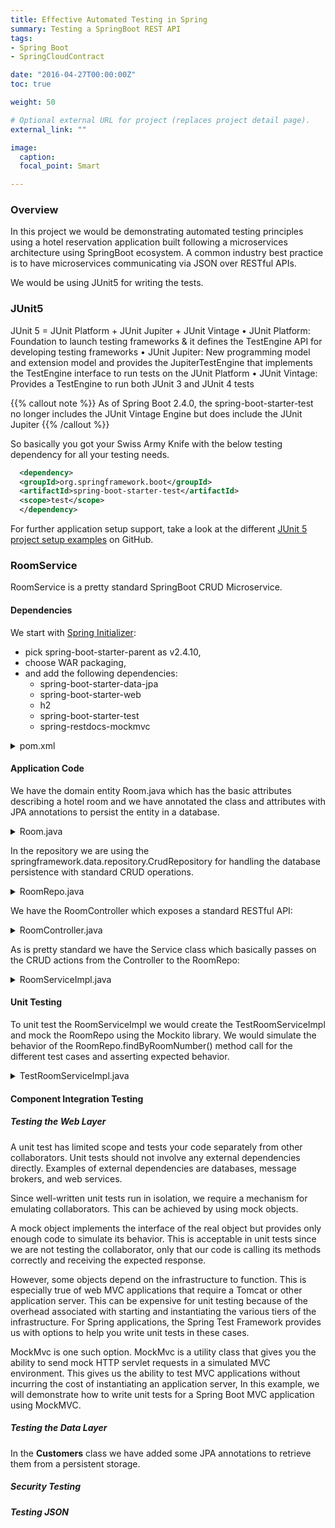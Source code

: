 ```yaml
---
title: Effective Automated Testing in Spring
summary: Testing a SpringBoot REST API
tags:
- Spring Boot
- SpringCloudContract

date: "2016-04-27T00:00:00Z"
toc: true

weight: 50

# Optional external URL for project (replaces project detail page).
external_link: ""

image:
  caption:
  focal_point: Smart

---
```


### Overview

In this project we would be demonstrating automated testing principles using a hotel reservation application built following a microservices architecture using SpringBoot ecosystem. A common industry best practice is to have microservices communicating via JSON over RESTful APIs.

We would be using JUnit5 for writing the tests.

### JUnit5

JUnit 5 = JUnit Platform + JUnit Jupiter + JUnit Vintage
• JUnit Platform: Foundation to launch testing frameworks & it defines the TestEngine API for developing testing frameworks
• JUnit Jupiter: New programming model and extension model and provides the JupiterTestEngine that implements the TestEngine interface to
run tests on the JUnit Platform
• JUnit Vintage: Provides a TestEngine to run both JUnit 3 and JUnit 4 tests

{{% callout note %}}
As of Spring Boot 2.4.0, the spring-boot-starter-test no longer includes the JUnit Vintage Engine but does include the JUnit Jupiter
{{% /callout %}}

So basically you got your Swiss Army Knife with the below testing dependency for all your testing needs.

```xml
  <dependency>
  <groupId>org.springframework.boot</groupId>
  <artifactId>spring-boot-starter-test</artifactId>
  <scope>test</scope>
  </dependency>
```
For further application setup support, take a look at the different [JUnit 5 project setup examples](https://github.com/junit-team/junit5-samples) on GitHub.

### RoomService

RoomService is a pretty standard SpringBoot CRUD Microservice.

#### Dependencies

We start with [Spring Initializer](https://start.spring.io/):
- pick spring-boot-starter-parent as v2.4.10,
- choose WAR packaging,
- and add the following dependencies:
  - spring-boot-starter-data-jpa
  - spring-boot-starter-web
  - h2
  - spring-boot-starter-test
  - spring-restdocs-mockmvc

<details>
  <summary>pom.xml</summary>

  ```xml
  <?xml version="1.0" encoding="UTF-8"?>
  <project xmlns="http://maven.apache.org/POM/4.0.0"
  	xmlns:xsi="http://www.w3.org/2001/XMLSchema-instance"
  	xsi:schemaLocation="http://maven.apache.org/POM/4.0.0 https://maven.apache.org/xsd/maven-4.0.0.xsd">
  	<modelVersion>4.0.0</modelVersion>
  	<parent>
  		<groupId>org.springframework.boot</groupId>
  		<artifactId>spring-boot-starter-parent</artifactId>
  		<version>2.4.10</version>
  		<relativePath /> <!-- lookup parent from repository -->
  	</parent>
  	<groupId>host.honeycomb.room</groupId>
  	<artifactId>room-service</artifactId>
  	<version>0.0.1-SNAPSHOT</version>
  	<packaging>war</packaging>
  	<name>room-service</name>
  	<description>Demo project for Spring Boot</description>
  	<properties>
  		<java.version>1.8</java.version>
  	</properties>

  	<distributionManagement>
  		<repository>
  			<id>release</id>
  			<name>releases</name>
  			<url>http://192.168.56.30:8082/artifactory/springboot-junit-libs-release-local</url>
  		</repository>
  		<snapshotRepository>
  			<id>snapshot</id>
  			<name>snapshots</name>
  			<url>http://192.168.56.30:8082/artifactory/springboot-junit-libs-snapshot-local</url>
  		</snapshotRepository>
  	</distributionManagement>

  	<scm>
  		<connection>scm:git@github.com:avijitliberty/springboot-junit.git</connection>
  		<developerConnection>scm:git@github.com:avijitliberty/springboot-junit.git</developerConnection>
  		<url>git@github.com:avijitliberty/springboot-junit.git</url>
  		<tag>HEAD</tag>
  	</scm>

  	<dependencies>
  		<dependency>
  			<groupId>org.springframework.boot</groupId>
  			<artifactId>spring-boot-starter-data-jpa</artifactId>
  		</dependency>
  		<dependency>
  			<groupId>org.springframework.boot</groupId>
  			<artifactId>spring-boot-starter-web</artifactId>
  		</dependency>

  		<dependency>
  			<groupId>com.h2database</groupId>
  			<artifactId>h2</artifactId>
  <!-- 			<scope>runtime</scope> -->
  		</dependency>
  		<dependency>
  			<groupId>org.springframework.boot</groupId>
  			<artifactId>spring-boot-starter-tomcat</artifactId>
  			<scope>provided</scope>
  		</dependency>
  		<dependency>
  			<groupId>org.springframework.boot</groupId>
  			<artifactId>spring-boot-starter-test</artifactId>
  			<scope>test</scope>
  		</dependency>
  		<dependency>
  			<groupId>org.junit.jupiter</groupId>
  			<artifactId>junit-jupiter</artifactId>
  			<scope>test</scope>
  		</dependency>
  		<dependency>
  			<groupId>org.springframework.restdocs</groupId>
  			<artifactId>spring-restdocs-mockmvc</artifactId>
  			<scope>test</scope>
  		</dependency>
  	</dependencies>

  	<build>
  		<plugins>
  			<plugin>
  				<groupId>org.asciidoctor</groupId>
  				<artifactId>asciidoctor-maven-plugin</artifactId>
  				<version>1.5.8</version>
  				<executions>
  					<execution>
  						<id>generate-docs</id>
  						<phase>prepare-package</phase>
  						<goals>
  							<goal>process-asciidoc</goal>
  						</goals>
  						<configuration>
  							<sourceDocumentName>index.adoc</sourceDocumentName>
  							<backend>html</backend>
  							<attributes>
  								<snippets>${project.build.directory}/snippets</snippets>
  							</attributes>
  						</configuration>
  					</execution>
  				</executions>
  				<dependencies>
  					<dependency>
  						<groupId>org.springframework.restdocs</groupId>
  						<artifactId>spring-restdocs-asciidoctor</artifactId>
  						<version>${spring-restdocs.version}</version>
  					</dependency>
  				</dependencies>
  			</plugin>
  			<plugin>
  				<groupId>org.springframework.boot</groupId>
  				<artifactId>spring-boot-maven-plugin</artifactId>
  			</plugin>
  			<plugin>
  				<groupId>org.apache.maven.plugins</groupId>
  				<artifactId>maven-release-plugin</artifactId>
  				<version>2.5.1</version>
  				<configuration>
  					<tagNameFormat>v@{project.version}</tagNameFormat>
  					<autoVersionSubmodules>true</autoVersionSubmodules>
  				</configuration>
  			</plugin>
  		</plugins>
  	</build>

  </project>
  ```

</details>

#### Application Code

We have the domain entity Room.java which has the basic attributes describing a hotel room and we have annotated the class and attributes with JPA annotations to persist the entity in a database.

<details>
  <summary>Room.java</summary>

```java

@Entity
@Table(name="rooms")
public class Room {
	@Id
	@GeneratedValue
	private long id;
	@Column(name="room_number")
	private String roomNumber;
	@Column(name="weekday_price")
	private double weekdayPrice;
	@Column(name="weekend_price")
	private double weekendPrice;
	@Column(name="room_type")
	private String roomType;
	@Column(name="floor")
	private String floor;

	// Getters and Setters
}

```
</details>

In the repository we are using the springframework.data.repository.CrudRepository for handling the database persistence with standard CRUD operations.

<details>
  <summary>RoomRepo.java</summary>

```java
public interface RoomRepo extends CrudRepository<Room, Long> {
	Room findByRoomNumber(String anyString);
}
```
</details>

We have the RoomController which exposes a standard RESTful API:

<details>
  <summary>RoomController.java</summary>

```java
@RestController
@RequestMapping("/rooms")
public class RoomController {

	private RoomService service;

	public RoomController(RoomService service) {
		this.service = service;
	}

	@GetMapping
	public ResponseEntity<Iterable<Room>> getAllRooms(){
		return ResponseEntity.ok(service.getAllRooms());
	}

	@GetMapping("/{id}")
	public ResponseEntity<Optional<Room>> findRoomById(long id){
		return ResponseEntity.ok(service.findRoom(id));
	}

	@PostMapping
	public ResponseEntity<?> addRoom(Room room){
		return ResponseEntity.ok().build();
	}

	@PutMapping("/{id}")
	public ResponseEntity<?> updateRoom(Room room){
		return ResponseEntity.ok().build();
	}

	@DeleteMapping("/{id}")
	public ResponseEntity<?> deleteRoom(long id){
		return ResponseEntity.ok().build();
	}
}

```
</details>

As is pretty standard we have the Service class which basically passes on the CRUD actions from the Controller to the RoomRepo:

<details>
  <summary>RoomServiceImpl.java</summary>

```java
@Service
public class RoomServiceImpl implements RoomService {
	private RoomRepo repo;


	public RoomServiceImpl(RoomRepo repo) {
		this.repo = repo;
	}

	@Override
	public Iterable<Room> getAllRooms() {
		return repo.findAll();
	}

	@Override
	public Optional<Room> findRoom(long roomId) {
		return repo.findById(roomId);
	}

	@Override
	public void updateRoom(Room room) {
		repo.save(room);
	}

	@Override
	public void addRoom(Room room) {
		repo.save(room);
	}

	@Override
	public Room findByRoomNumber(String roomNumber) {
		if (!StringUtils.isNullOrEmpty(roomNumber) && StringUtils.isNumber(roomNumber)){
			Room room = repo.findByRoomNumber(roomNumber);
			if (room == null) {
				throw new RoomServiceClientException("Room number: " + roomNumber + ", does not exist.");
			}
			return room;
		}
		else {
			throw new RoomServiceClientException("Room number: " + roomNumber + ", is an invalid room number format.");
		}
	}
}
```
</details>

#### Unit Testing

To unit test the RoomServiceImpl we would create the TestRoomServiceImpl and mock the RoomRepo using the Mockito library. We would simulate the behavior of the RoomRepo.findByRoomNumber() method call for the different test cases and asserting expected behavior.

<details>
  <summary>TestRoomServiceImpl.java</summary>

```java
public class TestRoomServiceImpl {

	/*
	 * Test the Happy Path i.e RoomServiceImpl.findByRoomNumber() works as
	 * expected. We mock the RoomRepo.findByRoomNumber() method to return an empty
	 * room given any string as input and assert that the room is NotNull.
	 */

	@Test
	public void lookupExistingRoom() {
		RoomRepo mockRepo = mock(RoomRepo.class);
		when(mockRepo.findByRoomNumber(anyString())).thenReturn(new Room());
		RoomService service = new RoomServiceImpl(mockRepo);

		Room room = service.findByRoomNumber("100");

		assertNotNull(room);
	}

	/*
	 * Here we test exception is thrown if there was no room found for a given
	 * roomNumber. We mock the RoomRepo.findByRoomNumber() method to return null
	 * given any string as input and assert the expected Exception is thrown.
	 */
	@Test
	public void throwExceptionForNonExistingRoom() {
		RoomRepo mockRepo = mock(RoomRepo.class);
		when(mockRepo.findByRoomNumber(anyString())).thenReturn(null);
		RoomService service = new RoomServiceImpl(mockRepo);
		try {
			service.findByRoomNumber("100");
			fail("Exception should had been thrown");
		} catch (Exception e) {
			assertEquals("Room number: 100, does not exist.", e.getMessage());
		}
	}

	/*
	 * Here we test exception is thrown given a malformed roomNumber. Given any
	 * malformed string as input we assert that the expected Exception is thrown.
	 */
	@Test
	public void throwExceptionInvalidRoomNumberFormat() {
		RoomRepo mockRepo = mock(RoomRepo.class);
		RoomService service = new RoomServiceImpl(mockRepo);
		try {
			service.findByRoomNumber("BAD ROOM NUMBER!");
			fail("Exception should had been thrown");
		} catch (Exception e) {
			assertEquals("Room number: BAD ROOM NUMBER!, is an invalid room number format.", e.getMessage());
		}
	}

	/*
	 * Here we test exception is thrown given a null roomNumber. Given null input we
	 * assert that the expected Exception is thrown.
	 */
	@Test
	public void throwExceptionInvalidRoomNumberNull() {
		RoomRepo mockRepo = mock(RoomRepo.class);
		RoomService service = new RoomServiceImpl(mockRepo);
		try {
			service.findByRoomNumber(null);
			fail("Exception should had been thrown");
		} catch (Exception e) {
			assertEquals("Room number: null, is an invalid room number format.", e.getMessage());
		}
	}

	/*
	 * Here we test exception is thrown given a null roomNumber. Given -ve number input we
	 * assert that the expected Exception is thrown.
	 */
	@Test
	public void throwExceptionInvalidRoomNumberNegative() {
		RoomRepo mockRepo = mock(RoomRepo.class);
		RoomService service = new RoomServiceImpl(mockRepo);
		try {
			service.findByRoomNumber("-100");
			fail("Exception should had been thrown");
		} catch (Exception e) {
			assertEquals("Room number: -100, is an invalid room number format.", e.getMessage());
		}
	}

}
```
</details>

#### Component Integration Testing

##### Testing the Web Layer

A unit test has limited scope and tests your code separately from other collaborators. Unit tests should not involve any external dependencies directly. Examples of external dependencies are databases, message brokers, and web services.

Since well-written unit tests run in isolation, we require a mechanism for emulating collaborators. This can be achieved by using mock objects.

A mock object implements the interface of the real object but provides only enough code to simulate its behavior. This is acceptable in unit tests since we are not testing the collaborator, only that our code is calling its methods correctly and receiving the expected response.

However, some objects depend on the infrastructure to function. This is especially true of web MVC applications that require a Tomcat or other application server. This can be expensive for unit testing because of the overhead associated with starting and instantiating the various tiers of the infrastructure. For Spring applications, the Spring Test Framework provides us with options to help you write unit tests in these cases.

MockMvc is one such option. MockMvc is a utility class that gives you the ability to send mock HTTP servlet requests in a simulated MVC environment. This gives us the ability to test MVC applications without incurring the cost of instantiating an application server, In this example, we will demonstrate how to write unit tests for a Spring Boot MVC application using MockMVC.

##### Testing the Data Layer

In the **Customers** class we have added some JPA annotations to retrieve them from a persistent storage.

##### Security Testing

##### Testing JSON
